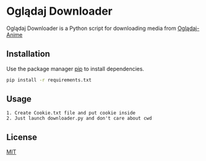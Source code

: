# Oglądaj Downloader

Oglądaj Downloader is a Python script for downloading media from [Oglądaj-Anime](https://ogladajanime.pl/)

## Installation

Use the package manager [pip](https://pip.pypa.io/en/stable/) to install dependencies.

```bash
pip install -r requirements.txt
```

## Usage
```
1. Create Cookie.txt file and put cookie inside
2. Just launch downloader.py and don't care about cwd
```

## License

[MIT](https://choosealicense.com/licenses/mit/)
